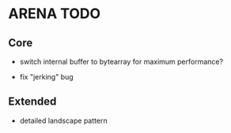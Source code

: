 # ARENA TODO

## Core

- switch internal buffer to bytearray for maximum performance?

- fix "jerking" bug

## Extended

- detailed landscape pattern
